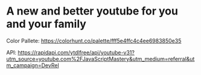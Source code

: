 # A new and better youtube for you and your family

Color Pallete: https://colorhunt.co/palette/fff5e4ffc4c4ee6983850e35

API: https://rapidapi.com/ytdlfree/api/youtube-v31?utm_source=youtube.com%2FJavaScriptMastery&utm_medium=referral&utm_campaign=DevRel
